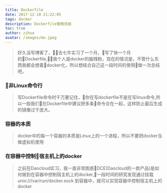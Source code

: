 ```yaml
---
title: Dockerfile
date: 2017-12-10 21:22:05
tags: docker
description: Dockerfile使用总结
toc: true
author: zihua
avatar: /images/me.jpeg
---
```

> 好久没写博客了，去七牛实习了一个月，写了快一个月的Dockerfile,我个人是docker的脑残粉，现在的情况是，不管什么东西我都会想着docker化，所以想结合自己这一段时间的使用做一次总结吧。

### 非Linux命令行
 > 写Dockerfile命令时千万要记住，你在写dockerfile不是在写linux命令,所以一般我们在Dockerfile中建议把多条命令合在一起，这样防止最后生成的镜像过于庞大。

 ### 容器的本质
 > docker中的每一个容器的本质是Linux上的一个进程，所以不要把docker当做虚拟机使用

 ### 在容器中控制宿主机上的docker
 > 之前在Daocloud实习，我一直非常困惑DCE(Daocloud的一款产品)是如何做到在容器中控制宿主机上的docker,一段时间的研究发现通过挂载 unix:///var/run/docker.sock 到容器中，就可以实现容器中控制宿主机上的docker